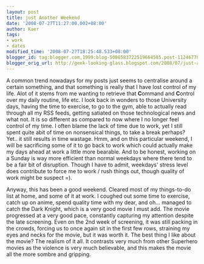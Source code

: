 ```yaml
---
layout: post
title: just Another Weekend
date: '2008-07-27T11:27:00.002+08:00'
author: Kaer
tags:
- work
- dates
modified_time: '2008-07-27T18:25:48.533+08:00'
blogger_id: tag:blogger.com,1999:blog-5086583722519664585.post-1124677829431291664
blogger_orig_url: http://geek-looking-glass.blogspot.com/2008/07/just-another-weekend.html
---
```


A common trend nowadays for my 
posts just seems to centralise around a certain something, and that something 
is really that I have lost control of my life. Alot of it stems from me 
wanting to retrieve that **C**ommand and **C**ontrol over my daily routine, 
life etc. I look back in wonders to those University days, having the time to 
exercise, to go to the gym, able to actually read through all my RSS feeds, 
getting satiated on those technological news and what not. It is so different 
as compared to now where I no longer feel control of my time. I often blame 
the lack of time due to work, yet I still spent quite abit of time on 
nonsensical things, to take a break perhaps? Yet.. it still results in time 
wastage. 
Hmm, and on this particular weekend, I will be 
sacrificing some of it to go back to work which could actually make my days 
ahead at work a little more bearable. And to be honest, working on a Sunday is 
way more efficient than normal weekdays where there tend to be a fair bit of 
disruption. Though I have to admit, weekdays' stress level does contribute to 
force me to work / rush things out, though quality of work might be suspect 
=). 

Anyway, this has been a good weekend. Cleared most of my things-to-do list at 
home, and some of it at work. I coughed out some time to exercise, catch up on 
anime, spend quality time with my dear, and oh... managed to catch the Dark 
Knight, which is a very good movie I must add. The movie progressed at a very 
good pace, constantly capturing my attention despite the late screening. Even 
on the 2nd week of screening, it was still packing in the crowds, forcing us 
to once again sit in the first few rows, straining my eyes and necks for the 
movie, but it was worth it. The best thing I like about the movie? The realism 
of it all. It contrasts very much from other Superhero movies as the violence 
is very much believable, and this makes the movie all the more sombre and 
gripping. 
